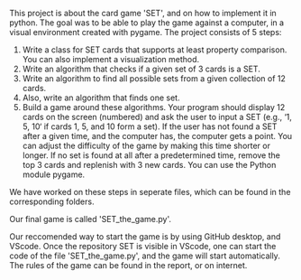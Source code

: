 This project is about the card game 'SET', and on how to implement it in python. The goal was to be able to play the game against a computer, in a visual environment created with pygame. 
The project consists of 5 steps:
1. Write a class for SET cards that supports at least property comparison. You can also implement a visualization method.  
2. Write an algorithm that checks if a given set of 3 cards is a SET.
3. Write an algorithm to find all possible sets from a given collection of 12 cards.
4. Also, write an algorithm that finds one set.
5. Build a game around these algorithms. Your program should display 12 cards on the screen (numbered) and ask the user to input a SET (e.g., ‘1, 5, 10‘  if cards 1, 5, and 10 form a set). If the user has not found a SET after a given time, and the computer has, the computer gets a point. You can adjust the difficulty of the game by making this time shorter or longer. If no set is found at all after a predetermined time, remove the top 3 cards and replenish with 3 new cards. You can use the Python module pygame.

We have worked on these steps in seperate files, which can be found in the corresponding folders. 

Our final game is called 'SET_the_game.py'. 

Our reccomended way to start the game is by using GitHub desktop, and VScode.
Once the repository SET is visible in VScode, one can start the code of the file 'SET_the_game.py', and the game will start automatically. 
The rules of the game can be found in the report, or on internet.
